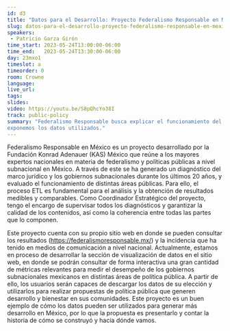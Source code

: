```yaml
---
id: d3
title: "Datos para el Desarrollo: Proyecto Federalismo Responsable en México"
slug: datos-para-el-desarrollo-proyecto-federalismo-responsable-en-mexico
speakers:
 - Patricio Garza Girón
time_start: 2023-05-24T13:00:00-06:00
time_end:   2023-05-24T13:30:00-06:00
day: 23mxo1
timeslot: a
timeorder: 0
room: Crowne
language: 
live_url: 
tags:
slides: 
video: https://youtu.be/S8pQhcYo38I
track: public-policy
summary: "Federalismo Responsable busca explicar el funcionamiento del federalismo mexicano para proponer recomendaciones de política pública. En esta charla platicaremos sobre el proyecto, y cómo obtenemos, procesamos y
exponemos los datos utilizados."
---
```


Federalismo Responsable en México es un proyecto desarrollado por la Fundación Konrad Adenauer (KAS) México que reúne a los mayores expertos nacionales en materia de federalismo y políticas públicas a nivel subnacional en México. A través de este se ha generado un diagnóstico del marco jurídico y los gobiernos subnacionales durante los últimos 20 años, y evaluado el funcionamiento de distintas áreas públicas. Para ello, el proceso ETL es fundamental para el análisis y la obtención de resultados medibles y comparables. Como Coordinador Estratégico del proyecto, tengo el encargo de supervisar todos los diagnósticos y garantizar la calidad de los contenidos, así como la coherencia entre todas las partes que lo componen. 

Este proyecto cuenta con su propio sitio web en donde se pueden consultar los resultados (https://federalismoresponsable.mx/) y la incidencia que ha tenido en medios de comunicación a nivel nacional. Actualmente, estamos en proceso de desarrollar la sección de visualización de datos en el sitio web, en donde se podrán consultar de forma interactiva una gran cantidad de métricas relevantes para medir el desempeño de los gobiernos subnacionales mexicanos en distintas áreas de política pública. A partir de ello, los usuarios serán capaces de descargar los datos de su elección y utilizarlos para realizar propuestas de política pública que generen desarrollo y bienestar en sus comunidades. Este proyecto es un buen ejemplo de cómo los datos pueden ser utilizados para generar más desarrollo en México, por lo que la propuesta es presentarlo y contar la historia de cómo se construyó y hacia dónde vamos.